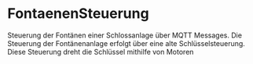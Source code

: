 # FontaenenSteuerung
Steuerung der Fontänen einer Schlossanlage über MQTT Messages. Die Steuerung der Fontänenanlage erfolgt über eine alte Schlüsselsteuerung. Diese Steuerung dreht die Schlüssel mithilfe von Motoren
